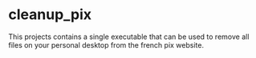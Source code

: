 # cleanup_pix

This projects contains a single executable that can be used to remove all files on your personal desktop from the french pix website.
